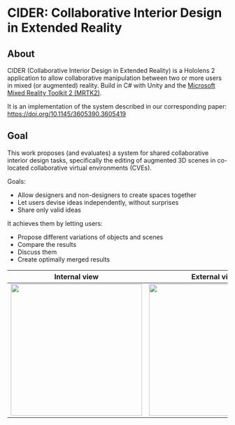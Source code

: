 # CIDER: Collaborative Interior Design in Extended Reality



## About

CIDER (Collaborative Interior Design in Extended Reality) is a Hololens 2 application to allow collaborative manipulation between two or more users in mixed (or augmented) reality. 
Build in C# with Unity and the [Microsoft Mixed Reality Toolkit 2 (MRTK2)](https://github.com/microsoft/MixedRealityToolkit-Unity).

It is an implementation of the system described in our corresponding paper: https://doi.org/10.1145/3605390.3605419

## Goal

This work proposes (and evaluates) a system for shared collaborative interior design tasks, specifically the editing of augmented 3D scenes in co-located collaborative virtual environments (CVEs).

Goals: 
- Allow designers and non-designers to create spaces together
- Let users devise ideas independently, without surprises
- Share only valid ideas

It achieves them by letting users:
- Propose different variations of objects and scenes
- Compare the results
- Discuss them
- Create optimally merged results


Internal view              |  External view
:-------------------------:|:-------------------------:
<img src="https://i.imgur.com/JBH2iE8.gif" height="300">  |  <img src="https://i.imgur.com/tkATnt4.gif" height="300">
